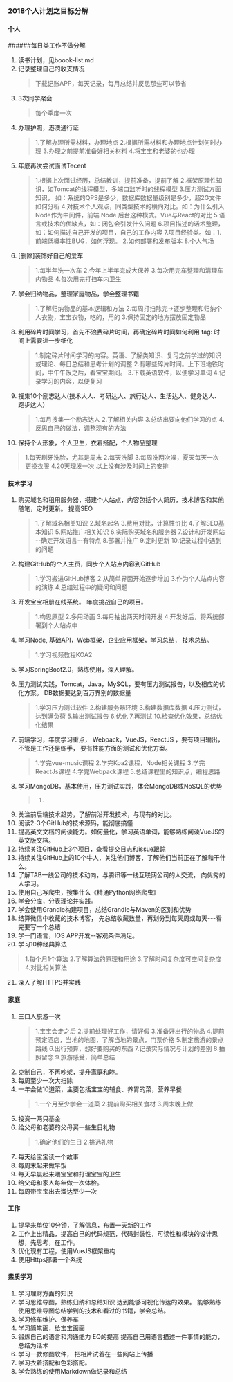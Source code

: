 ### 2018个人计划之目标分解


#### 个人 
######每日类工作不做分解
1. 读书计划，见boook-list.md
2. 记录整理自己的收支情况
   > 下载记账APP，每天记录，每月总结并反思那些可以节省
3. 3次同学聚会
   > 每个季度一次
4. 办理护照，港澳通行证
   > 1.了解办理所需材料，办理地点 
     2.根据所需材料和办理地点计划何时办理
	 3.办理之前提前准备好相关材料
	 4.将宝宝和老婆的也办理
5. 年底再次尝试面试Tecent
   > 1.根据上次面试经历，总结教训，提前准备，提前了解
     2.框架原理性知识，如Tomcat的线程模型，多端口监听时的线程模型
	 3.压力测试方面知识， 如：系统的QPS是多少，数据库数据量级别是多少，超2G文件如何分析
	 4.对技术个人观点，同类型技术的横向对比。如：为什么引入Node作为中间件，前端 Node 后台这种模式。Vue与React的对比
	 5.语言或技术的优缺点，如：闭包会引发什么问题
	 6.项目描述的话术整理，如：如何描述自己开发的项目，自己的工作内容
	 7.项目经验类。如：1.前端低概率性BUG，如何浮现。 2.如何部署和发布版本
	 8.个人气场
6. [删除]装饰好自己的爱车
   > 1.每半年洗一次车
     2.今年上半年完成大保养
	 3.每次用完车整理和清理车内物品
	 4.每次用完打扫车内卫生
7. 学会归纳物品，整理家庭物品，学会整理书籍
   > 1.了解归纳物品的基本逻辑和方法
     2.每周打扫除完->逐步整理和归纳个人衣物，宝宝衣物，吃的，用的
	 3.保持固定的地方摆放固定物品
8. 利用碎片时间学习，首先不浪费碎片时间，再确定碎片时间如何利用
   tag: 时间上需要进一步细化
   > 1.制定碎片时间学习的内容。英语、了解类知识、复习之前学过的知识或理论、每日总结和思考计划的调整
     2.有哪些碎片时间。上下班地铁时间，中午午饭之后，看宝宝期间。
	 3.下载英语软件，以便学习单词
	 4.记录学习的内容，以便复习
9. 搜集10个励志达人(技术大人、考研达人、旅行达人、生活达人、健身达人、跑步达人）
   > 1.每月搜集一个励志达人
     2.了解相关内容
	 3.总结出要向他们学习的点
	 4.反思自己的做法，调整现有的方法
10. 保持个人形象，个人卫生，衣着搭配，个人物品整理
   > 1.每天刷牙洗脸，尤其是周末
     2.每天洗脚
	 3.每周洗两次澡，夏天每天一次 更换衣服
	 4.20天理发一次
以上没有涉及时间上的安排

#### 技术学习
1. 购买域名和租用服务器，搭建个人站点，内容包括个人简历，技术博客和其他随笔，定时更新。 提高SEO
   > 1.了解域名相关知识
     2.域名起名
	 3.费用对比，计算性价比
	 4.了解SEO基本知识
	 5.网站推广相关知识
	 6.实际购买域名和服务器
	 7.设计和开发网站 --确定开发语言--有特点
	 8.部署并推广
	 9.定时更新
	 10.记录过程中遇到的问题
2. 构建GitHub的个人主页，同步个人站点内容到GitHub
   > 1.学习搬进GitHub博客
     2.从简单界面开始逐步增加
	 3.作为个人站点内容的演练
	 4.总结过程中的疑问和问题
3. 开发宝宝相册在线系统。 年度挑战自己的项目。
   > 1.构思原型
     2.多用动画
	 3.每月抽出两天时间开发
	 4.开发好后，将系统部署到个人站点中
4. 学习Node, 基础API，Web框架，企业应用框架，学习总结， 技术总结。 
   > 1.学习视频教程KOA2
5. 学习SpringBoot2.0，熟练使用，深入理解。
   > 
6. 压力测试实践，Tomcat，Java，MySQL，要有压力测试报告，以及相应的优化方案。 DB数据要达到百万界别的数据量
   > 1.学习压力测试软件
     2.构建服务器环境
	 3.构建数据库数据
	 4.压力测试，达到满负荷
	 5.输出测试报告
	 6.优化
	 7.再测试
	 10.检查优化效果，总结优化结果
7. 前端学习，年度学习重点， Webpack，VueJS，ReactJS ，要有项目输出，不管是工作还是练手， 要有性能方面的测试和优化方案。
   > 1.学完vue-music课程
     2.学完Koa2课程，Node相关课程
	 3.学完ReactJs课程
	 4.学完Webpack课程
	 5.总结课程里的知识点，编程思路
8. 学习MongoDB，基本使用，压力测试实践，体会MongoDB或NoSQL的优势
   > 1.
9. 关注前后端技术趋势，了解前沿开发技术，与现有的对比。
10. 阅读2-3个GitHub的技术源码，能彻底搞懂
11. 提高英文文档的阅读能力。如何量化，学习英语单词，能够熟练阅读VueJS的英文版文档。
12. 持续关注GitHub上3个项目，查看提交日志和issue跟踪
13. 持续关注GitHub上的10个牛人，关注他们博客，了解他们当前正在了解和干什么。
14. 了解TAB一线公司的技术动向，与腾讯等一线互联网公司的人交流， 向优秀的人学习。
15. 使用自己写爬虫，搜集什么《精通Python网络爬虫》
16. 学会分库，分表理论并实践。
17. 学会使用Grandle构建项目，总结Grandle与Maven的区别和优势
18. 结算微信中收藏的技术博客，  先总结收藏数量，再划分到每天周或每天---看完要写一个总结
19. 学一门语言，IOS APP开发--客观条件满足。
20. 学习10种经典算法
   > 1.每个月1个算法
     2.了解算法的原理和用途
	 3.了解时间复杂度可空间复杂度
	 4.对比相关算法
21. 深入了解HTTPS并实践

#### 家庭
1. 三口人旅游一次
   > 1.宝宝会走之后
	 2.提前处理好工作，请好假
	 3.准备好出行的物品
	 4.提前预定酒店，当地的地图，了解当地的景点，门票价格
	 5.制定旅游的景点路线
	 6.出行预算，想好要购买的东西
	 7.记录实际情况与计划的差别
	 8.拍照留念
	 9.旅游感受，简单总结
2. 克制自己，不再吵架，提升家庭和睦。
3. 每周至少一次大扫除
4. 一年会做10道菜，主要包括宝宝的辅食、养胃的菜，营养早餐
   > 1.一个月至少学会一道菜
     2.提前购买相关食材
	 3.周末晚上做
5. 投资一两只基金
6. 给父母和老婆的父母买一些生日礼物
   > 1.确定他们的生日
     2.挑选礼物
7. 每天给宝宝读一个故事
8. 每周末起来做早饭
9. 每天早晨起来喂宝宝和打理宝宝的卫生
10. 给父母和家人每年做一次体检。
11. 每周带宝宝出去溜达至少一次

#### 工作
1. 提早来单位10分钟，了解信息，布置一天新的工作
2. 工作上出精品，提高自己的代码规范，代码封装性，可读性和模块的设计思想，先思考，在工作。
3. 优化现有工程，使用VueJS框架重构
4. 使用Https部署一个系统

#### 素质学习
1. 学习理财方面的知识
2. 学习思维导图，熟练归纳和总结知识 达到能够可视化传达的效果。 能够熟练使用思维导图总结学到的技术和看过的书籍，学会总结。
3. 学习修车维护、保养车
4. 学习简笔画，给宝宝画画
5. 锻炼自己的语言和沟通能力 EQ的提高 提高自己用语言描述一件事情的能力，总结为话术
6. 学习一款修图软件， 把相片试着在一些网站上传播
7. 学习衣着搭配和色彩搭配。
8. 学会熟练的使用Markdown做记录和总结
